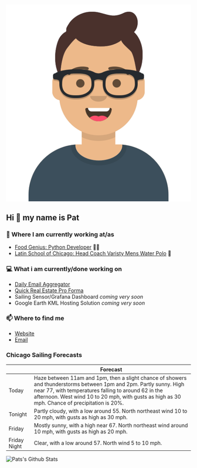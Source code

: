 [![Social banner for p-j-falconer](https://raw.githubusercontent.com/P-J-FALCONER/P-J-FALCONER/master/assets/avataaars.svg)](https://patfalconer.com/)
## Hi :wave: my name is Pat

### 💼 Where I am currently working at/as
- [Food Genius: Python Developer](https://getfoodgenius.com/) 🍔🐍
- [Latin School of Chicago: Head Coach Varisty Mens Water Polo](https://www.latinschool.org/) 🤽


### 💻 What i am currently/done working on
 - [Daily Email Aggregator](https://github.com/P-J-FALCONER/dott_daily_mail)
 - [Quick Real Estate Pro Forma](https://github.com/P-J-FALCONER/henry)
 - Sailing Sensor/Grafana Dashboard *coming very soon*
 - Google Earth KML Hosting Solution *coming very soon*

### 📫 Where to find me
 - [Website](https://patfalconer.com/)
 - [Email](mailto:patrick.j.falconer@gmail.com)


### Chicago Sailing Forecasts
|   | Forecast  |
|---|---|
| Today | Haze between 11am and 1pm, then a slight chance of showers and thunderstorms between 1pm and 2pm. Partly sunny. High near 77, with temperatures falling to around 62 in the afternoon. West wind 10 to 20 mph, with gusts as high as 30 mph. Chance of precipitation is 20%. |
| Tonight | Partly cloudy, with a low around 55. North northeast wind 10 to 20 mph, with gusts as high as 30 mph. |
| Friday | Mostly sunny, with a high near 67. North northeast wind around 10 mph, with gusts as high as 20 mph. |
| Friday Night | Clear, with a low around 57. North wind 5 to 10 mph. |

![Pats's Github Stats](https://github-readme-stats.vercel.app/api?username=p-j-falconer&show_icons=true&theme=radical)
